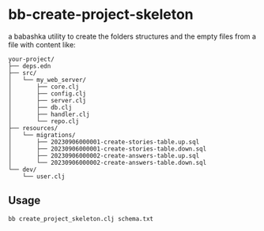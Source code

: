 # bb-create-project-skeleton

a babashka utility to create the folders structures and the empty files from a file with content like:

```
your-project/
├── deps.edn
├── src/
│   └── my_web_server/
│       ├── core.clj
│       ├── config.clj
│       ├── server.clj
│       ├── db.clj
│       ├── handler.clj
│       └── repo.clj
├── resources/
│   └── migrations/
│       ├── 20230906000001-create-stories-table.up.sql
│       ├── 20230906000001-create-stories-table.down.sql
│       ├── 20230906000002-create-answers-table.up.sql
│       └── 20230906000002-create-answers-table.down.sql
└── dev/
    └── user.clj
```

## Usage

```
bb create_project_skeleton.clj schema.txt
```


